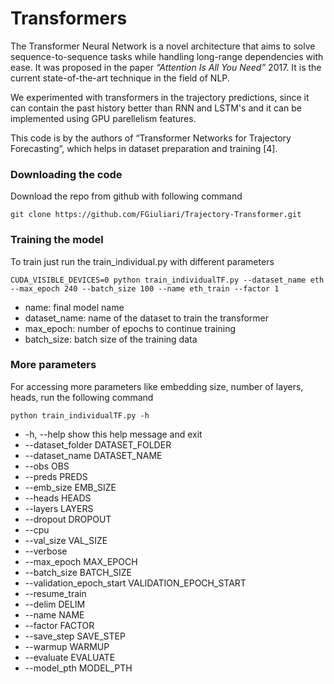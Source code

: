 # Transformers

The Transformer Neural Network is a novel architecture that aims to solve sequence-to-sequence tasks while handling long-range dependencies with ease. It was proposed in the paper _“Attention Is All You Need”_ 2017. It is the current state-of-the-art technique in the field of NLP.

We experimented with transformers in the trajectory predictions, since it can contain the past history better than RNN and LSTM's and it can be implemented using GPU parellelism features.

This code is by the authors of “Transformer Networks for Trajectory Forecasting”, which helps in dataset preparation and training \[4].

### Downloading the code&#x20;

Download the repo from github with following command

```
git clone https://github.com/FGiuliari/Trajectory-Transformer.git
```

### Training the model

To train just run the train\_individual.py with different parameters

```
CUDA_VISIBLE_DEVICES=0 python train_individualTF.py --dataset_name eth --max_epoch 240 --batch_size 100 --name eth_train --factor 1
```

* name: final model name&#x20;
* dataset\_name: name of the dataset to train the transformer&#x20;
* max\_epoch: number of epochs to continue training&#x20;
* batch\_size: batch size of the training data

### More parameters

For accessing more parameters like embedding size, number of layers, heads, run the following command

```
python train_individualTF.py -h
```

* \-h, --help show this help message and exit&#x20;
* \--dataset\_folder DATASET\_FOLDER&#x20;
* \--dataset\_name DATASET\_NAME&#x20;
* \--obs OBS&#x20;
* \--preds PREDS&#x20;
* \--emb\_size EMB\_SIZE&#x20;
* \--heads HEADS&#x20;
* \--layers LAYERS&#x20;
* \--dropout DROPOUT&#x20;
* \--cpu&#x20;
* \--val\_size VAL\_SIZE&#x20;
* \--verbose&#x20;
* \--max\_epoch MAX\_EPOCH&#x20;
* \--batch\_size BATCH\_SIZE&#x20;
* \--validation\_epoch\_start VALIDATION\_EPOCH\_START&#x20;
* \--resume\_train&#x20;
* \--delim DELIM&#x20;
* \--name NAME&#x20;
* \--factor FACTOR&#x20;
* \--save\_step SAVE\_STEP&#x20;
* \--warmup WARMUP&#x20;
* \--evaluate EVALUATE&#x20;
* \--model\_pth MODEL\_PTH
